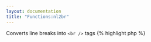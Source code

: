 ```yaml
---
layout: documentation
title: "Functions:nl2br"
---
```


Converts line breaks into `<br />` tags
{% highlight php %}
<?php
nl2br(string $value)
{% endhighlight %}

* **value**: the string to process